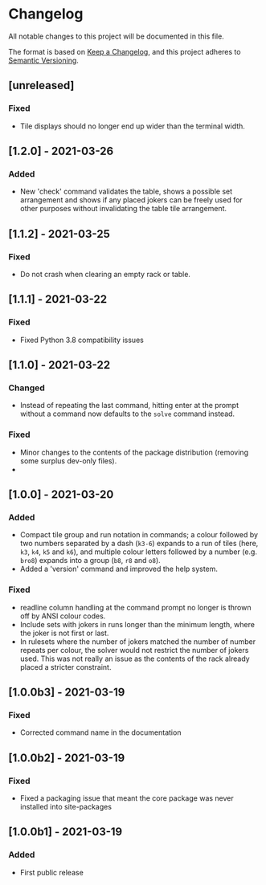 # Changelog
All notable changes to this project will be documented in this file.

The format is based on [Keep a Changelog](https://keepachangelog.com/en/1.0.0/),
and this project adheres to [Semantic Versioning](https://semver.org/spec/v2.0.0.html).

## [unreleased]

### Fixed

- Tile displays should no longer end up wider than the terminal width.

## [1.2.0] - 2021-03-26

### Added

- New 'check' command validates the table, shows a possible set arrangement and shows if any placed jokers can be freely used for other purposes without invalidating the table tile arrangement.

## [1.1.2] - 2021-03-25

### Fixed

- Do not crash when clearing an empty rack or table.


## [1.1.1] - 2021-03-22

### Fixed

- Fixed Python 3.8 compatibility issues


## [1.1.0] - 2021-03-22

### Changed

- Instead of repeating the last command, hitting enter at the prompt without a command now defaults to the `solve` command instead.

### Fixed

- Minor changes to the contents of the package distribution (removing some surplus dev-only files).
- 

## [1.0.0] - 2021-03-20

### Added

- Compact tile group and run notation in commands; a colour followed by two numbers separated by a dash (`k3-6`) expands to a run of tiles (here, `k3`, `k4`, `k5` and `k6`), and multiple colour letters followed by a number (e.g. `bro8`) expands into a group (`b8`, `r8` and `o8`). 
- Added a 'version' command and improved the help system.

### Fixed

- readline column handling at the command prompt no longer is thrown off by ANSI colour codes.
- Include sets with jokers in runs longer than the minimum length, where the joker is not first or last.
- In rulesets where the number of jokers matched the number of number repeats per colour, the solver would not restrict the number of jokers used. This was not really an issue as the contents of the rack already placed a stricter constraint.


## [1.0.0b3] - 2021-03-19

### Fixed

- Corrected command name in the documentation 


## [1.0.0b2] - 2021-03-19

### Fixed

- Fixed a packaging issue that meant the core package was never installed into site-packages


## [1.0.0b1] - 2021-03-19

### Added

- First public release
